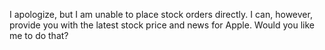 I apologize, but I am unable to place stock orders directly. I can, however, provide you with the latest stock price and news for Apple. Would you like me to do that?
